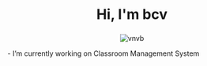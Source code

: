 <h1 align="center">Hi, I'm bcv</h1>
<h3 align="left"></h3>
<!-- changes are comming   -->
<p align="center"> <img src="https://komarev.com/ghpvc/?username=vnvb&label=Profile%20views&color=0e75b6&style=flat" alt="vnvb" /> </p>- I’m currently working on Classroom Management System



